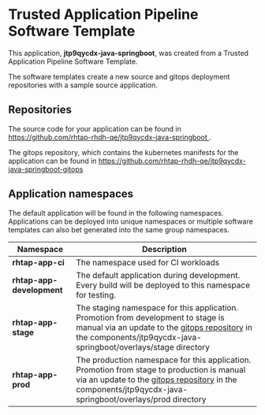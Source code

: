 # Trusted Application Pipeline Software Template

This application, **jtp9qycdx-java-springboot**, was created from a Trusted Application Pipeline Software Template.

The software templates create a new source and gitops deployment repositories with a sample source application. 

## Repositories

The source code for your application can be found in [https://github.com/rhtap-rhdh-qe/jtp9qycdx-java-springboot ](https://github.com/rhtap-rhdh-qe/jtp9qycdx-java-springboot ).
 
The gitops repository, which contains the kubernetes manifests for the application can be found in 
[https://github.com/rhtap-rhdh-qe/jtp9qycdx-java-springboot-gitops ](https://github.com/rhtap-rhdh-qe/jtp9qycdx-java-springboot-gitops ) 

## Application namespaces 

The default application will be found in the following namespaces. Applications can be deployed into unique namespaces or multiple software templates can also bet generated into the same group namespaces.  

|  Namespace   |  Description   |  
| -------- | -------- |
| **rhtap-app-ci** | The namespace used for CI workloads |
| **rhtap-app-development** | The default application during development. Every build will be deployed to this namespace for testing. |
| **rhtap-app-stage** | The staging namespace for this application. Promotion from development to stage is manual via an update to the [gitops repository](https://github.com/rhtap-rhdh-qe/jtp9qycdx-java-springboot-gitops ) in the components/jtp9qycdx-java-springboot/overlays/stage directory |
| **rhtap-app-prod** | The production namespace for this application. Promotion from stage to production is manual via an update to the [gitops repository](https://github.com/rhtap-rhdh-qe/jtp9qycdx-java-springboot-gitops ) in the components/jtp9qycdx-java-springboot/overlays/prod directory |